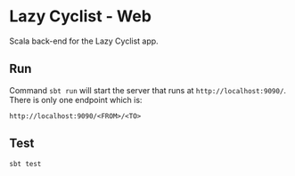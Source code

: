 # Lazy Cyclist - Web
Scala back-end for the Lazy Cyclist app.

## Run
Command `sbt run` will start the server that runs at `http://localhost:9090/`. There 
is only one endpoint which is:
```
http://localhost:9090/<FROM>/<TO>
```

## Test
`sbt test`
